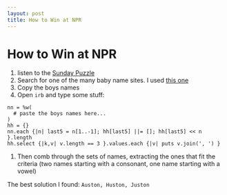 ```yaml
---
layout: post
title: How to Win at NPR
---
```

# How to Win at NPR

1. listen to the [Sunday Puzzle](http://www.npr.org/2017/09/24/553147004/sunday-puzzle-what-s-in-a-name)
1. Search for one of the many baby name sites. I used [this one](http://www.babynames1000.com/six-letter/)
1. Copy the boys names
1. Open `irb` and type some stuff:

```
nn = %w(
  # paste the boys names here...
)
hh = {}
nn.each {|n| last5 = n[1..-1]; hh[last5] ||= []; hh[last5] << n }.length
hh.select {|k,v| v.length == 3 }.values.each {|v| puts v.join(', ') }
```
1. Then comb through the sets of names, extracting the ones that fit the criteria 
 (two names starting with a consonant, one name starting with a vowel)
 
The best solution I found: `Auston, Huston, Juston` 

